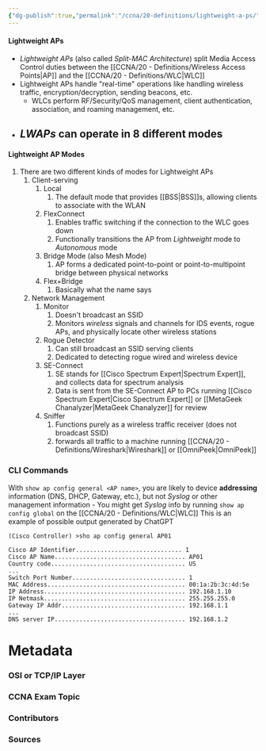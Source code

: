 ```yaml
---
{"dg-publish":true,"permalink":"/ccna/20-definitions/lightweight-a-ps/","tags":["defs_ccna"],"created":"2023-11-05T10:55:11.000-08:00","updated":"2023-11-06T17:09:33.018-08:00"}
---
```


#### Lightweight APs
- *Lightweight APs* (also called *Split-MAC Architecture*) split Media Access Control duties between the [[CCNA/20 - Definitions/Wireless Access Points\|AP]] and the [[CCNA/20 - Definitions/WLC\|WLC]]
- Lightweight APs handle "real-time" operations like handling wireless traffic, encryption/decryption, sending beacons, etc.
	- WLCs perform RF/Security/QoS management, client authentication, association, and roaming management, etc.
- *LWAPs* can operate in **8** different modes
	- 

#### Lightweight AP Modes
1. There are two different kinds of modes for Lightweight APs
	1. Client-serving
		1. Local
			1. The default mode that provides [[BSS\|BSS]]s, allowing clients to associate with the WLAN
		2. FlexConnect
			1. Enables traffic switching if the connection to the WLC goes down
			2. Functionally transitions the AP from *Lightweight* mode to *Autonomous* mode
		3. Bridge Mode (also Mesh Mode)
			1. AP forms a dedicated point-to-point or point-to-multipoint bridge between physical networks
		4. Flex+Bridge
			1. Basically what the name says
	2. Network Management
		1. Monitor
			1. Doesn't broadcast an SSID
			2. Monitors *wireless* signals and channels for IDS events, rogue APs, and physically locate other wireless stations
		3. Rogue Detector
			1. Can still broadcast an SSID serving clients
			2. Dedicated to detecting rogue wired and wireless device
		5. SE-Connect
			1. SE stands for [[Cisco Spectrum Expert\|Spectrum Expert]], and collects data for spectrum analysis
			2. Data is sent from the SE-Connect AP to PCs running [[Cisco Spectrum Expert\|Cisco Spectrum Expert]] or [[MetaGeek Chanalyzer\|MetaGeek Chanalyzer]] for review
		6. Sniffer
			1. Functions purely as a wireless traffic receiver (does not broadcast SSID)
			2. forwards all traffic to a machine running [[CCNA/20 - Definitions/Wireshark\|Wireshark]] or [[OmniPeek\|OmniPeek]]


### CLI Commands

With `show ap config general <AP name>`, you are likely to device **addressing** information (DNS, DHCP, Gateway, etc.), but not *Syslog* or other management information
	- You might get *Syslog* info by running `show ap config global` on the [[CCNA/20 - Definitions/WLC\|WLC]] 
This is an example of possible output generated by ChatGPT
```WirelessAP
(Cisco Controller) >sho ap config general AP01

Cisco AP Identifier.............................. 1
Cisco AP Name..................................... AP01
Country code...................................... US
...
Switch Port Number................................ 1
MAC Address....................................... 00:1a:2b:3c:4d:5e
IP Address........................................ 192.168.1.10
IP Netmask........................................ 255.255.255.0
Gateway IP Addr................................... 192.168.1.1
...
DNS server IP..................................... 192.168.1.2
```


# Metadata
### OSI or TCP/IP Layer

### CCNA Exam Topic

### Contributors

### Sources
